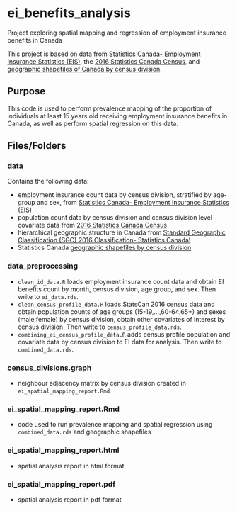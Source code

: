 # ei_benefits_analysis
Project exploring spatial mapping and regression of employment insurance benefits in Canada

This project is based on data from [Statistics Canada- Employment Insurance Statistics (EIS)](https://www150.statcan.gc.ca/t1/tbl1/en/tv.action?pid=1410032301), the [2016 Statistics Canada Census](https://www12.statcan.gc.ca/census-recensement/2016/dp-pd/prof/details/page.cfm?Lang=E&Geo1=PR&Code1=01&Geo2=PR&Code2=01&Data=Count&SearchText=01&SearchType=Begins&SearchPR=01&B1=All&Custom=&TABID=3), and [geographic shapefiles of Canada by census division](https://www12.statcan.gc.ca/census-recensement/2011/geo/bound-limit/bound-limit-eng.cfm).

## Purpose

This code is used to perform prevalence mapping of the proportion of individuals at least 15 years old receiving employment insurance benefits in Canada, as well as perform spatial regression on this data.

## Files/Folders

### data

Contains the following data:

- employment insurance count data by census division, stratified by age-group and sex, from  [Statistics Canada- Employment Insurance Statistics (EIS)](https://www150.statcan.gc.ca/t1/tbl1/en/tv.action?pid=1410032301)
- population count data by census division and census division level covariate data from [2016 Statistics Canada Census](https://www12.statcan.gc.ca/census-recensement/2016/dp-pd/prof/details/page.cfm?Lang=E&Geo1=PR&Code1=01&Geo2=PR&Code2=01&Data=Count&SearchText=01&SearchType=Begins&SearchPR=01&B1=All&Custom=&TABID=3)
- hierarchical geographic structure in Canada from [Standard Geographic Classification (SGC) 2016 Classification- Statistics Canada!](https://www.statcan.gc.ca/en/subjects/standard/sgc/2016/index)
- Statistics Canada [geographic shapefiles by census division](https://www12.statcan.gc.ca/census-recensement/2011/geo/bound-limit/bound-limit-eng.cfm)

### data_preprocessing

- `clean_id_data.R` loads employment insurance count data and obtain EI benefits count by month, census division, age group, and sex. Then write to `ei_data.rds`.
- `clean_census_profile_data.R` loads StatsCan 2016 census data and obtain population counts of age groups (15-19,...,60-64,65+) and sexes (male,female) by census division, obtain other covariates of interest by census division. Then write to `census_profile_data.rds`.
- `combining_ei_census_profile_data.R` adds census profile population and covariate data by census division to EI data for analysis. Then write to `combined_data.rds`.

### census_divisions.graph

- neighbour adjacency matrix by census division created in `ei_spatial_mapping_report.Rmd`

### ei_spatial_mapping_report.Rmd

- code used to run prevalence mapping and spatial regression using `combined_data.rds` and geographic shapefiles

### ei_spatial_mapping_report.html

- spatial analysis report in html format

### ei_spatial_mapping_report.pdf

- spatial analysis report in pdf format


